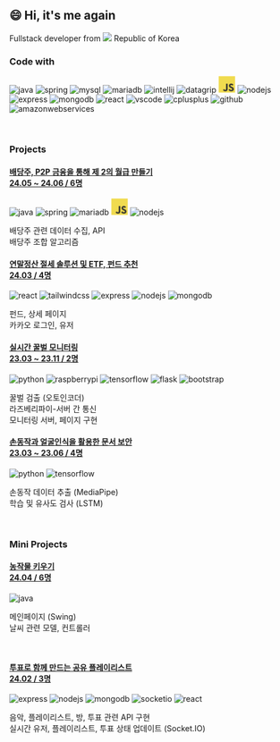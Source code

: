 <h2> 😄 Hi, it's me again </h2>

<p>
  Fullstack developer from 
  <img src="https://github.com/seungtoctoc/seungtoctoc/assets/102455571/1ba368a1-9f46-4486-b20c-7d6b41e5fd48" width="13"/> 
  Republic of Korea
</p>

<h3> Code with </h3>
<p>
  <img src="https://cdn.jsdelivr.net/gh/devicons/devicon@latest/icons/java/java-original.svg" alt="java" width="30"/>
  <img src="https://cdn.jsdelivr.net/gh/devicons/devicon@latest/icons/spring/spring-original.svg" alt="spring" width="30"/>
  <img src="https://cdn.jsdelivr.net/gh/devicons/devicon@latest/icons/mysql/mysql-original.svg" alt="mysql" width="30"/>
  <img src="https://cdn.jsdelivr.net/gh/devicons/devicon@latest/icons/mariadb/mariadb-original.svg" alt="mariadb" width="30"/>
  <img src="https://cdn.jsdelivr.net/gh/devicons/devicon@latest/icons/intellij/intellij-original.svg" alt="intellij" width="30"/>
  <img src="https://cdn.jsdelivr.net/gh/devicons/devicon@latest/icons/datagrip/datagrip-original.svg" alt="datagrip" width="30"/>

  <img src="https://raw.githubusercontent.com/devicons/devicon/master/icons/javascript/javascript-original.svg" alt="javascript" width="30"/>
  <img src="https://cdn.jsdelivr.net/gh/devicons/devicon@latest/icons/nodejs/nodejs-plain-wordmark.svg" alt="nodejs" width="30"/>
  <img src="https://cdn.jsdelivr.net/gh/devicons/devicon@latest/icons/express/express-original.svg" alt="express" width="30"/>
  <img src="https://cdn.jsdelivr.net/gh/devicons/devicon@latest/icons/mongodb/mongodb-original.svg" alt="mongodb" width="30"/>
  <img src="https://cdn.jsdelivr.net/gh/devicons/devicon@latest/icons/react/react-original.svg" alt="react" width="30"/>
  <img src="https://cdn.jsdelivr.net/gh/devicons/devicon@latest/icons/vscode/vscode-original.svg" alt="vscode" width="30"/>

  <img src="https://cdn.jsdelivr.net/gh/devicons/devicon@latest/icons/cplusplus/cplusplus-original.svg" alt="cplusplus" width="30"/>

  <img src="https://cdn.jsdelivr.net/gh/devicons/devicon@latest/icons/github/github-original.svg" alt="github" width="30"/>
  <img src="https://cdn.jsdelivr.net/gh/devicons/devicon@latest/icons/amazonwebservices/amazonwebservices-original-wordmark.svg" alt="amazonwebservices" width="30"/>
</p><br/>

<h3> Projects </h3>
<p>
  <a href="https://github.com/PDA-Dontouch">
    <h4>
      배당주, P2P 금융을 통해 제 2의 월급 만들기<br/>
      24.05 ~ 24.06 / 6명
    </h4>
  </a>
  <img src="https://cdn.jsdelivr.net/gh/devicons/devicon@latest/icons/java/java-original.svg" alt="java" width="30"/>
  <img src="https://cdn.jsdelivr.net/gh/devicons/devicon@latest/icons/spring/spring-original.svg" alt="spring" width="30"/>
  <img src="https://cdn.jsdelivr.net/gh/devicons/devicon@latest/icons/mariadb/mariadb-original.svg" alt="mariadb" width="30"/>
  <img src="https://raw.githubusercontent.com/devicons/devicon/master/icons/javascript/javascript-original.svg" alt="javascript" width="30"/>
  <img src="https://cdn.jsdelivr.net/gh/devicons/devicon@latest/icons/nodejs/nodejs-plain-wordmark.svg" alt="nodejs" width="30"/>

  배당주 관련 데이터 수집, API<br/>
  배당주 조합 알고리즘<br/>
</p>
<p>
  <a href="https://github.com/13th-month-lucky">
    <h4>
      연말정산 절세 솔루션 및 ETF, 펀드 추천<br/>
      24.03 / 4명
    </h4>
  </a>
  <img src="https://cdn.jsdelivr.net/gh/devicons/devicon@latest/icons/react/react-original.svg" alt="react" width="30"/>
  <img src="https://cdn.jsdelivr.net/gh/devicons/devicon@latest/icons/tailwindcss/tailwindcss-original.svg" alt="tailwindcss" width="30"/>
  <img src="https://cdn.jsdelivr.net/gh/devicons/devicon@latest/icons/express/express-original.svg" alt="express" width="30"/>
  <img src="https://cdn.jsdelivr.net/gh/devicons/devicon@latest/icons/nodejs/nodejs-plain-wordmark.svg" alt="nodejs" width="30"/>
  <img src="https://cdn.jsdelivr.net/gh/devicons/devicon@latest/icons/mongodb/mongodb-original.svg" alt="mongodb" width="30"/>

  펀드, 상세 페이지<br/>
  카카오 로그인, 유저<br/>
</p>
<p>
  <a href="https://github.com/seungtoctoc/monitoring-bee">
    <h4>
      실시간 꿀벌 모니터링<br/>
      23.03 ~ 23.11 / 2명
    </h4>
  </a>
  <img src="https://cdn.jsdelivr.net/gh/devicons/devicon@latest/icons/python/python-original.svg" alt="python" width="30"/>
  <img src="https://cdn.jsdelivr.net/gh/devicons/devicon@latest/icons/raspberrypi/raspberrypi-original.svg"
  alt="raspberrypi" width="30"/>
  <img src="https://cdn.jsdelivr.net/gh/devicons/devicon@latest/icons/tensorflow/tensorflow-original.svg"
  alt="tensorflow" width="30"/>
  <img src="https://cdn.jsdelivr.net/gh/devicons/devicon@latest/icons/flask/flask-original.svg"
  alt="flask" width="30"/>
  <img src="https://cdn.jsdelivr.net/gh/devicons/devicon@latest/icons/bootstrap/bootstrap-original.svg" alt="bootstrap" width="30"/>

  꿀벌 검출 (오토인코더)<br/>
  라즈베리파이-서버 간 통신<br/>
  모니터링 서버, 페이지 구현<br/>
</p>
<p>
  <a href="https://github.com/seungtoctoc/hand-motion-password">
    <h4>
      손동작과 얼굴인식을 활용한 문서 보안<br/>
      23.03 ~ 23.06 / 4명
    </h4>
  </a>
  <img src="https://cdn.jsdelivr.net/gh/devicons/devicon@latest/icons/python/python-original.svg" alt="python" width="30"/>
  <img src="https://cdn.jsdelivr.net/gh/devicons/devicon@latest/icons/tensorflow/tensorflow-original.svg"
  alt="tensorflow" width="30"/>

  손동작 데이터 추출 (MediaPipe)<br/>
  학습 및 유사도 검사 (LSTM)<br/>
</p><br/>

<h3> Mini Projects </h3>
<p>
  <a href="https://github.com/grow-with-us-PDA">
    <h4>
      농작물 키우기<br/>
      24.04 / 6명
    </h4>
  </a>
  <img src="https://cdn.jsdelivr.net/gh/devicons/devicon@latest/icons/java/java-original.svg" alt="java" width="30"/>

  메인페이지 (Swing)<br/>
  날씨 관련 모델, 컨트롤러<br/>
</p><br/>
<p>
  <a href="https://github.com/pick-playlist">
    <h4>
      투표로 함께 만드는 공유 플레이리스트<br/>
      24.02 / 3명
    </h4>
  </a>
  <img src="https://cdn.jsdelivr.net/gh/devicons/devicon@latest/icons/express/express-original.svg" alt="express" width="30"/>
  <img src="https://cdn.jsdelivr.net/gh/devicons/devicon@latest/icons/nodejs/nodejs-plain-wordmark.svg" alt="nodejs" width="30"/>
  <img src="https://cdn.jsdelivr.net/gh/devicons/devicon@latest/icons/mongodb/mongodb-original.svg" alt="mongodb" width="30"/>
  <img src="https://cdn.jsdelivr.net/gh/devicons/devicon@latest/icons/socketio/socketio-original.svg" alt="socketio" width="30"/>
  <img src="https://cdn.jsdelivr.net/gh/devicons/devicon@latest/icons/react/react-original.svg" alt="react" width="30"/>

  음악, 플레이리스트, 방, 투표 관련 API 구현<br/>
  실시간 유저, 플레이리스트, 투표 상태 업데이트 (Socket.IO)<br/>
</p><br/>
